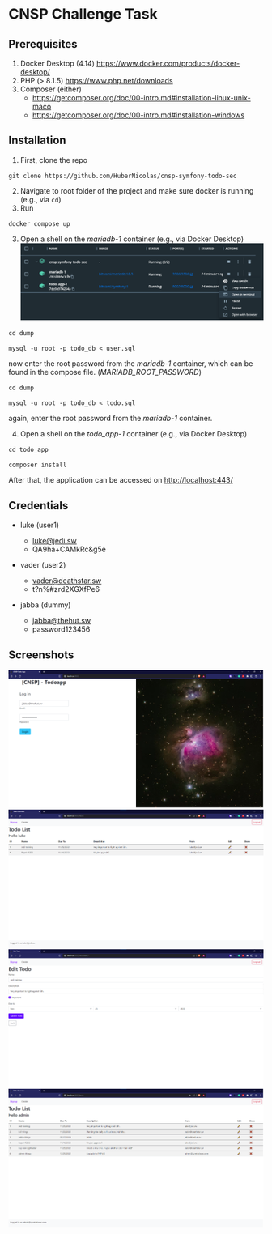 # CNSP Challenge Task

## Prerequisites

1. Docker Desktop (4.14) <https://www.docker.com/products/docker-desktop/>
2. PHP (> 8.1.5) <https://www.php.net/downloads>
3. Composer (either)
    * <https://getcomposer.org/doc/00-intro.md#installation-linux-unix-maco>
    * <https://getcomposer.org/doc/00-intro.md#installation-windows>

## Installation

1. First, clone the repo

```shell
git clone https://github.com/HuberNicolas/cnsp-symfony-todo-sec
```

2. Navigate to root folder of the project and make sure docker is running (e.g., via `cd`)
3. Run

```shell
docker compose up
```

3. Open a shell on the _mariadb-1_ container (e.g., via Docker Desktop)
![shell on db container](/docs/shell_db_container.png)

```shell
cd dump
```

```shell
mysql -u root -p todo_db < user.sql
```

now enter the root password from the _mariadb-1_ container, which can be found in the compose file. (_MARIADB_ROOT_PASSWORD_)

```shell
cd dump
```

```shell
mysql -u root -p todo_db < todo.sql
```

again, enter the root password from the _mariadb-1_ container.

4. Open a shell on the _todo_app-1_ container (e.g., via Docker Desktop)

```shell
cd todo_app
```

```shell
composer install
```

After that, the application can be accessed on <http://localhost:443/>

## Credentials

* luke (user1)
  * luke@jedi.sw
  * QA9ha+CAMkRc&g5e

* vader (user2)
  * vader@deathstar.sw
  * t?n%#zrd2XGXfPe6

* jabba  (dummy)
  * jabba@thehut.sw
  * password123456

## Screenshots

![screenshot](/docs/screenshot1.png)
![screenshot](/docs/screenshot2.png)
![screenshot](/docs/screenshot3.png)
![screenshot](/docs/screenshot4.png)

